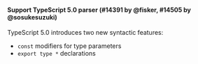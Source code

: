 #### Support TypeScript 5.0 parser (#14391 by @fisker, #14505 by @sosukesuzuki)

TypeScript 5.0 introduces two new syntactic features:

- `const` modifiers for type parameters
- `export type *` declarations
